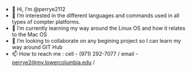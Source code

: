 - 👋 Hi, I’m @perrye2112
- 👀 I’m interested in the different languages and commands used in all types of compter platforms.
- 🌱 I’m currently learning my way around the Linux OS and how it relates to the Mac OS
- 💞️ I’m looking to collaborate on any begining project so I can learn my way around GIT Hub
- 📫 How to reach me : cell - (971) 292-7077 / email - perrye2@my.lowercolumbia.edu / 

<!---
perrye2112/perrye2112 is a ✨ special ✨ repository because its `README.md` (this file) appears on your GitHub profile.
You can click the Preview link to take a look at your changes.
--->
